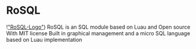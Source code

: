 # RoSQL 
!‌["RoSQL-Logo"](https://github.com/LookHappilyRBX/RoSQL/blob/Games/image/MdAbout/FullRoSQLLogoImage.png?raw=true))
RoSQL is an SQL module based on Luau and Open source With MIT license
Built in graphical management and a micro SQL language based on Luau implementation

